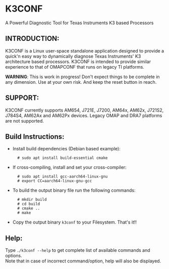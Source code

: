K3CONF
======
A Powerful Diagnostic Tool for Texas Instruments K3 based Processors


INTRODUCTION:
-------------

K3CONF is a Linux user-space standalone application designed to provide a
quick'n easy way to dynamically diagnose Texas Instruments' K3 architecture
based processors. K3CONF is intended to provide similar experience to that of
OMAPCONF that runs on legacy TI platforms.

**WARNING**: This is work in progress! Don't expect things to be complete in any
dimension. Use at your own risk. And keep the reset button in reach.


SUPPORT:
--------

K3CONF currently supports AM654, J721E, J7200, AM64x, AM62x, J721S2, J784S4,
AM62Ax and AM62Px devices. Legacy OMAP and DRA7 platforms are not supported.


Build Instructions:
-------------------

* Install build dependencies (Debian based example):

        # sudo apt install build-essential cmake

* If cross-compiling, install and set your cross-compiler:

        # sudo apt install gcc-aarch64-linux-gnu
        # export CC=aarch64-linux-gnu-gcc

* To build the output binary file run the following commands:

        # mkdir build
        # cd build
        # cmake ..
        # make

* Copy the output binary `k3conf` to your Filesystem. That's it!!


Help:
-----

Type `./k3conf --help` to get complete list of available commands and options.  
Note that in case of incorrect command/option, help will also be displayed.
